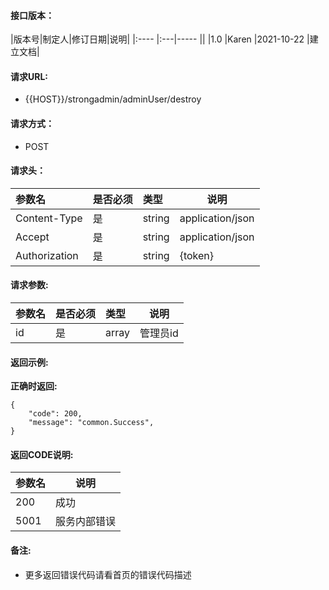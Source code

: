 #### 接口版本：

|版本号|制定人|修订日期|说明|
|:----    |:---|-----   ||
|1.0 |Karen  |2021-10-22 |建立文档|

#### 请求URL:

- {{HOST}}/strongadmin/adminUser/destroy

#### 请求方式：

- POST

#### 请求头：

|参数名|是否必须|类型|说明|
|:----    |:---|:----- |-----   |
|Content-Type |是  |string |application/json   |
|Accept |是  |string |application/json   |
|Authorization|是|string|{token}|

#### 请求参数:

|参数名|是否必须|类型|说明|
|:----    |:---|:----- |-----   |
|id |是  |array |管理员id   |

#### 返回示例:

**正确时返回:**

```
{
    "code": 200,
    "message": "common.Success",
}
```

#### 返回CODE说明:

|参数名|说明|
|:----- |----- |
|200 |成功  |
|5001|服务内部错误|

#### 备注:

- 更多返回错误代码请看首页的错误代码描述
